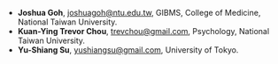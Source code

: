 - **Joshua Goh**, joshuagoh@ntu.edu.tw, GIBMS, College of Medicine, National Taiwan University.
- **Kuan-Ying Trevor Chou**, trevchou@gmail.com, Psychology, National Taiwan University.
- **Yu-Shiang Su**, yushiangsu@gmail.com, University of Tokyo.
